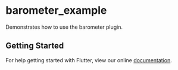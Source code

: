 # barometer_example

Demonstrates how to use the barometer plugin.

## Getting Started

For help getting started with Flutter, view our online
[documentation](https://flutter.io/).
